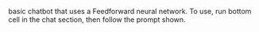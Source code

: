 basic chatbot that uses a Feedforward neural network. To use, run bottom cell in the chat section, then follow the prompt shown.
